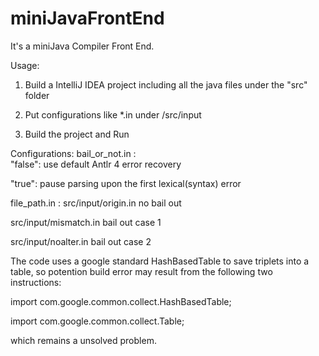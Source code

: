 # miniJavaFrontEnd
It's a miniJava Compiler Front End.

Usage:

1. Build a IntelliJ IDEA project including all the java files under the "src" folder

2. Put configurations like *.in under /src/input

3. Build the project and Run

Configurations:
bail_or_not.in :   
   "false":   use default Antlr 4 error recovery

   "true":    pause parsing upon the first lexical(syntax) error

file_path.in :
   src/input/origin.in    no bail out

   src/input/mismatch.in  bail out case 1

   src/input/noalter.in   bail out case 2

The code uses a google standard HashBasedTable to save triplets into a table, so potention build error may 
result from the following two instructions:

import com.google.common.collect.HashBasedTable;

import com.google.common.collect.Table;

which remains a unsolved problem.